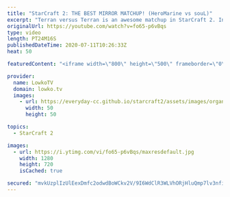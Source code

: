 ```yaml
---
title: "StarCraft 2: THE BEST MIRROR MATCHUP! (HeroMarine vs souL)"
excerpt: "Terran versus Terran is an awesome matchup in StarCraft 2. In my opinion it's by far the best mirror matchup in the game. In this professional match between HeroMarine and souL both players focus their unit composition around Marines, Siege Tanks, Vikings, Medivacs and Liberators. Despite that, the dynamic"
originalUrl: https://youtube.com/watch?v=fo65-p6vBqs
type: video
length: PT24M16S
publishedDateTime: 2020-07-11T10:26:33Z
heat: 50

featuredContent: "<iframe width=\"800\" height=\"500\" frameborder=\"0\" src=\"https://www.youtube.com/embed/fo65-p6vBqs\" allow=\"accelerometer; autoplay; encrypted-media; gyroscope; picture-in-picture\" allowfullscreen></iframe>"

provider:
  name: LowkoTV
  domain: lowko.tv
  images:
    - url: https://everyday-cc.github.io/starcraft2/assets/images/organizations/lowko.tv-50x50.jpg
      width: 50
      height: 50

topics:
  - StarCraft 2

images:
  - url: https://i.ytimg.com/vi/fo65-p6vBqs/maxresdefault.jpg
    width: 1280
    height: 720
    isCached: true

secured: "mvkUzplIzUlEexDmfc2odwdBoWCkv2V/9I6WdClR3WLVhORjHluQmp7lv3nfiuGLdCBlFP4Dg5VJj1i4eddYDU+N5nItU8+innczQbfaY0rHSrEVX4H8jQXLRw4dnydUUtgt9tUgnNiJ5dTZGqOgZZDdDzOboAiNw5dNKlzcygD/re72FOqYgxbAggn3c2wIggfDYv20vtXK3piRyKQHJrc5w3B3H4uDsyOUPfy3KDY9XP/XPSZsQ3cxloKmEuJyoWiKwdHBmkrFNI6ZPqXzjLxMYjnnbLuOfhhHh123czTmD3K7QUlg1gh0NhMni3VqkpKfgnWVOe2H6tlNDHtYsJ3x0oKEj+VeTZ8mw7NcNOgbPMTZGbNH1DNIiVHNZ3+feUzfazZ1N1CDZMx1JwbF1Dq3G0OuAoyDIy8v4nRsI3g=;GlP/y3IrvJMuXHfelxGtmA=="
---
```


